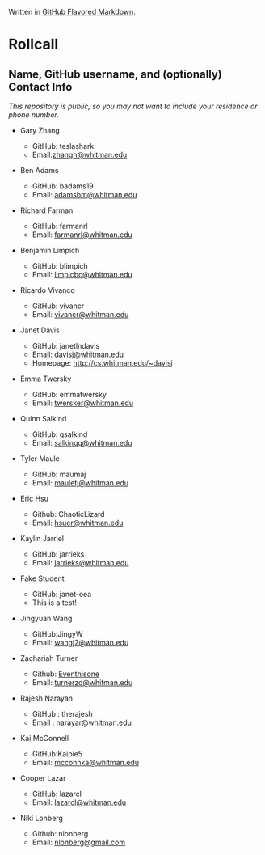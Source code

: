 
Written in [GitHub Flavored Markdown](https://help.github.com/articles/github-flavored-markdown).

Rollcall
========

Name, GitHub username, and (optionally) Contact Info
----------------------------------------------------

_This repository is public, so you may not want to include your residence or phone number._

* Gary Zhang
  * GitHub: teslashark
  * Email:zhangh@whitman.edu
 
* Ben Adams
  * GitHub: badams19
  * Email: adamsbm@whitman.edu

* Richard Farman
  * GitHub: farmanrl
  * Email: farmanrl@whitman.edu

* Benjamin Limpich
  * GitHub: blimpich
  * Email: limpicbc@whitman.edu

* Ricardo Vivanco
  * GitHub: vivancr
  * Email: vivancr@whitman.edu

* Janet Davis
  * GitHub: janetlndavis
  * Email: davisj@whitman.edu
  * Homepage: http://cs.whitman.edu/~davisj
  
* Emma Twersky
  * GitHub: emmatwersky
  * Email: twersker@whitman.edu
  
* Quinn Salkind
  * GitHub: qsalkind
  * Email: salkinqg@whitman.edu
  
* Tyler Maule
  * GitHub: maumaj
  * Email: mauletj@whitman.edu

* Eric Hsu
  * Github: ChaoticLizard
  * Email: hsuer@whitman.edu

* Kaylin Jarriel
  * GitHub: jarrieks
  * Email: jarrieks@whitman.edu

* Fake Student
  * GitHub: janet-oea
  * This is a test!

* Jingyuan Wang
  * GitHub:JingyW
  * Email: wangj2@whitman.edu
  
* Zachariah Turner
  * Github: [Eventhisone](https://github.com/Eventhisone)
  * Email: [turnerzd@whitman.edu](mailto:turnerzd@whitman.edu)

* Rajesh Narayan
    * GitHub : therajesh
    * Email : narayar@whitman.edu
  
* Kai McConnell
  * GitHub:Kaipie5
  * Email: mcconnka@whitman.edu

* Cooper Lazar
  * GitHub: lazarcl
  * Email: lazarcl@whitman.edu

* Niki Lonberg
  * Github: nlonberg
  * Email: nlonberg@gmail.com
